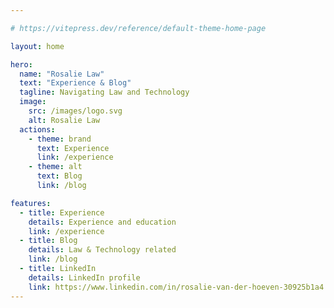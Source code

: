 ```yaml
---

# https://vitepress.dev/reference/default-theme-home-page

layout: home

hero:
  name: "Rosalie Law"
  text: "Experience & Blog"
  tagline: Navigating Law and Technology
  image:
    src: /images/logo.svg
    alt: Rosalie Law
  actions:
    - theme: brand
      text: Experience
      link: /experience
    - theme: alt
      text: Blog
      link: /blog

features:
  - title: Experience
    details: Experience and education
    link: /experience
  - title: Blog
    details: Law & Technology related
    link: /blog
  - title: LinkedIn
    details: LinkedIn profile
    link: https://www.linkedin.com/in/rosalie-van-der-hoeven-30925b1a4
---
```

